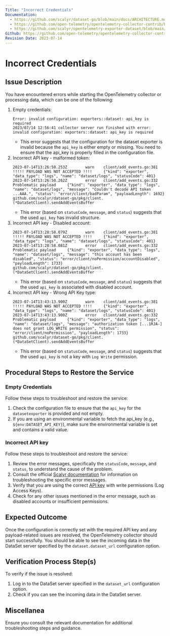 ```yaml
---
Title: "Incorrect Credentials"
Documentation:
  - https://github.com/scalyr/dataset-go/blob/main/docs/ARCHITECTURE.md
  - https://github.com/open-telemetry/opentelemetry-collector-contrib/blob/main/exporter/datasetexporter/README.md
  - https://github.com/scalyr/opentelemetry-exporter-dataset/blob/main/docs/INSTRUCTIONS.md
Github: https://github.com/open-telemetry/opentelemetry-collector-contrib/tree/main/exporter/datasetexporter
Revision Date: 2023-07-14
---
```


# Incorrect Credentials

## Issue Description

You have encountered errors while starting the OpenTelemetry collector or processing data, which can be one of the following:

1. Empty credentials:
   ```
   Error: invalid configuration: exporters::dataset: api_key is required
   2023/07/14 12:56:41 collector server run finished with error: invalid configuration: exporters::dataset: api_key is required
   ```
   * This error suggests that the configuration for the dataset exporter is invalid because the `api_key` is either empty or missing. You need to ensure that the api_key is properly filled in the configuration file.
2. Incorrect API key - malformed token:
   ```
   2023-07-14T13:26:50.253Z        warn    client/add_events.go:381        !!!!! PAYLOAD WAS NOT ACCEPTED !!!!     {"kind": "exporter", "data_type": "logs", "name": "dataset/logs", "statusCode": 401}
   2023-07-14T13:26:50.262Z        error   client/add_events.go:332        Problematic payload     {"kind": "exporter", "data_type": "logs", "name": "dataset/logs", "message": "Couldn't decode API token ...AAA.", "status": "error/client/badParam", "payloadLength": 1692}
   github.com/scalyr/dataset-go/pkg/client.(*DataSetClient).sendAddEventsBuffer
   ```
   * This error (based on `statusCode`, `message`, and `status`) suggests that the used `api_key` has invalid structure.
3. Incorrect API key - Disabled account:
   ```
   2023-07-14T13:28:58.079Z        warn    client/add_events.go:381        !!!!! PAYLOAD WAS NOT ACCEPTED !!!!     {"kind": "exporter", "data_type": "logs", "name": "dataset/logs", "statusCode": 401}
   2023-07-14T13:28:58.081Z        error   client/add_events.go:332        Problematic payload     {"kind": "exporter", "data_type": "logs", "name": "dataset/logs", "message": "this account has been disabled", "status": "error/client/noPermission/accountDisabled", "payloadLength": 1733}
   github.com/scalyr/dataset-go/pkg/client.(*DataSetClient).sendAddEventsBuffer
   ```
   * This error (based on `statusCode`, `message`, and `status`) suggests that the used `api_key` is associated with disabled account.
4. Incorrect API key - Wrong API Key type:
   ```
   2023-07-14T13:43:13.900Z        warn    client/add_events.go:381        !!!!! PAYLOAD WAS NOT ACCEPTED !!!!     {"kind": "exporter", "data_type": "logs", "name": "dataset/logs", "statusCode": 401}
   2023-07-14T13:43:13.900Z        error   client/add_events.go:332        Problematic payload     {"kind": "exporter", "data_type": "logs", "name": "dataset/logs", "message": "authorization token [...1RJA-] does not grant LOG_WRITE permission", "status": "error/client/noPermission", "payloadLength": 1733}
   github.com/scalyr/dataset-go/pkg/client.(*DataSetClient).sendAddEventsBuffer
   ```
   * This error (based on `statusCode`, `message`, and `status`) suggests that the used `api_key` is not a key with `Log Write` permission.

## Procedural Steps to Restore the Service

### Empty Credentials

Follow these steps to troubleshoot and restore the service:

1. Check the configuration file to ensure that the `api_key` for the `datasetexporter` is provided and not empty.
2. If you are using an environmental variable to fetch the api_key (e.g., `${env:DATASET_API_KEY}`), make sure the environmental variable is set and contains a valid value.

### Incorrect API key

Follow these steps to troubleshoot and restore the service:

1. Review the error messages, specifically the `statusCode`, `message`, and `status`, to understand the cause of the problem.
2. Consult the official [Scalyr documentation](https://app.scalyr.com/help/api#addEvents) for information on troubleshooting the specific error messages.
3. Verify that you are using the correct [API key](https://app.scalyr.com/help/api-keys) with write permissions (Log Access Keys).
4. Check for any other issues mentioned in the error message, such as disabled accounts or insufficient permissions.


## Expected Outcome

Once the configuration is correctly set with the required API key and any payload-related issues are resolved, the OpenTelemetry collector should start successfully. You should be able to see the incoming data in the DataSet server specified by the `dataset.dataset_url` configuration option.

## Verification Process Step(s)

To verify if the issue is resolved:

1. Log in to the DataSet server specified in the `dataset_url` configuration option.
2. Check if you can see the incoming data in the DataSet server.

## Miscellanea

Ensure you consult the relevant documentation for additional troubleshooting steps and guidance.
